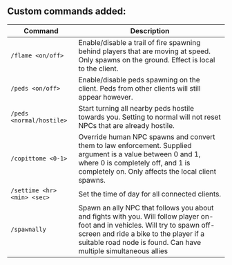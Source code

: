 ## Custom commands added:

| Command                     | Description                                                                                                                                                                                                                                  |
|-----------------------------|----------------------------------------------------------------------------------------------------------------------------------------------------------------------------------------------------------------------------------------------|
| `/flame <on/off>`           | Enable/disable a trail of fire spawning behind players that are moving at speed. Only spawns on the ground. Effect is local to the client.                                                                                                   |
| `/peds <on/off>`            | Enable/disable peds spawning on the client. Peds from other clients will still appear however.                                                                                                                                               |
| `/peds <normal/hostile>`    | Start turning all nearby peds hostile towards you. Setting to normal will not reset NPCs that are already hostile.                                                                                                                           |
| `/copittome <0-1>`          | Override human NPC spawns and convert them to law enforcement. Supplied argument is a value between 0 and 1, where 0 is completely off, and 1 is completely on. Only affects the local client spawns.                                        |
| `/settime <hr> <min> <sec>` | Set the time of day for all connected clients.                                                                                                                                                                                               |
| `/spawnally`                | Spawn an ally NPC that follows you about and fights with you. Will follow player on-foot and in vehicles. Will try to spawn off-screen and ride a bike to the player if a suitable road node is found. Can have multiple simultaneous allies |